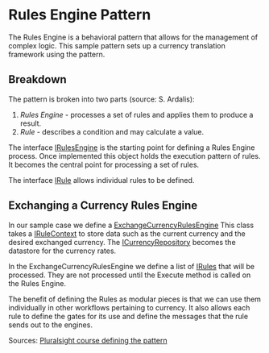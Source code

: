# Rules Engine Pattern
The Rules Engine is a behavioral pattern that allows for the management of complex logic. This sample pattern sets up a currency translation framework using the pattern.

## Breakdown
The pattern is broken into two parts (source: S. Ardalis):  
1.  *Rules Engine* - processes a set of rules and applies them to produce a result.
2.  *Rule* - describes a condition and may calculate a value.

The interface [IRulesEngine](https://github.com/johnmaloney/Patterns/blob/18a65d6ccca3f391adff449f3131a8c38a4ca937/Patterns/Rules/Contracts/IRulesEngine.cs#L9) 
is the starting point for defining a Rules Engine process.
Once implemented this object holds the execution pattern of rules. It becomes the central point for processing a set of rules.

The interface [IRule](https://github.com/johnmaloney/Patterns/blob/18a65d6ccca3f391adff449f3131a8c38a4ca937/Patterns/Rules/Contracts/IRule.cs#L10)
allows individual rules to be defined.


## Exchanging a Currency Rules Engine
In our sample case we define a [ExchangeCurrencyRulesEngine](https://github.com/johnmaloney/Patterns/blob/18a65d6ccca3f391adff449f3131a8c38a4ca937/Patterns/Rules/Currency/ExchangeCurrencyRulesEngine.cs#L14)
This class takes a [IRuleContext](https://github.com/johnmaloney/Patterns/blob/18a65d6ccca3f391adff449f3131a8c38a4ca937/Patterns/Rules/Currency/CurrencyContext.cs#L11) 
to store data such as the current currency and the desired exchanged currency.
The [ICurrencyRepository](https://github.com/johnmaloney/Patterns/blob/18a65d6ccca3f391adff449f3131a8c38a4ca937/Patterns/Rules/Currency/ExchangeRateCurrencyRepository.cs#L11) 
becomes the datastore for the currency rates.

In the ExchangeCurrencyRulesEngine we define a list of [IRules]() that will be processed. They are not processed until the Execute method is called on the Rules Engine.

The benefit of defining the Rules as modular pieces is that we can use them individually in other workflows pertaining to currency.
It also allows each rule to define the gates for its use and define the messages that the rule sends out to the engines.

Sources:
[Pluralsight course defining the pattern](https://app.pluralsight.com/course-player?clipId=5b90e88a-c91e-4dc7-b3fb-f07cd76f0cf3)